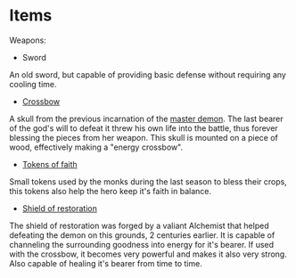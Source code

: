 Items
=====

Weapons:

- Sword

An old sword, but capable of providing basic defense without
requiring any cooling time.

- [Crossbow](crossbow.md)

A skull from the previous incarnation of the 
[master demon](master-demon.md). 
The last bearer of the god's will to defeat it threw his 
own life into the battle, thus forever blessing the pieces 
from her weapon. This skull is mounted on a piece of wood, 
effectively making a "energy crossbow".

- [Tokens of faith](tokens-of-faith.md)

Small tokens used by the monks during the last season to 
bless their crops, this tokens also help the hero keep it's
faith in balance.

- [Shield of restoration](shield.md)

The shield of restoration was forged by a valiant Alchemist 
that helped defeating the demon on this grounds, 2 centuries
earlier. It is capable of channeling the surrounding goodness
into energy for it's bearer. If used with the crossbow, it 
becomes very powerful and makes it also very strong. Also 
capable of healing it's bearer from time to time.